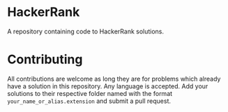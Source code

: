 # HackerRank
A repository containing code to HackerRank solutions.

# Contributing
All contributions are welcome as long they are for problems which already have a solution in this repository. Any language is accepted. Add your solutions to their respective folder named with the format `your_name_or_alias.extension` and submit a pull request.